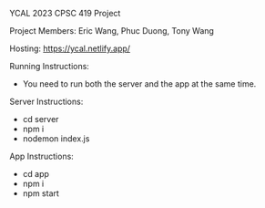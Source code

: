 YCAL 2023 CPSC 419 Project

Project Members: Eric Wang, Phuc Duong, Tony Wang

Hosting: https://ycal.netlify.app/

Running Instructions:

- You need to run both the server and the app at the same time.

Server Instructions:

- cd server
- npm i
- nodemon index.js

App Instructions:

- cd app
- npm i
- npm start



